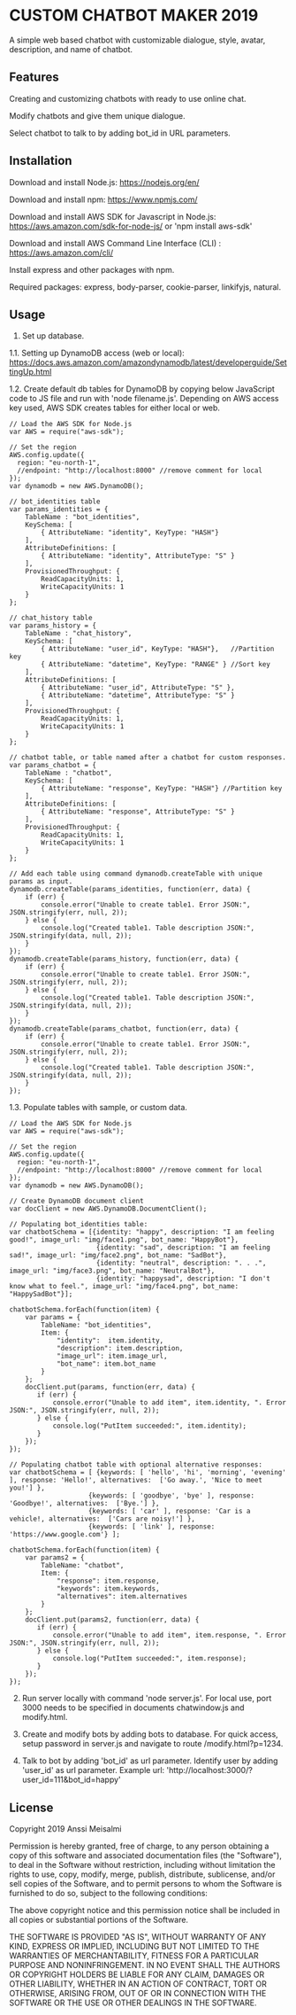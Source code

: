CUSTOM CHATBOT MAKER 2019
==

A simple web based chatbot with customizable dialogue, style, avatar, description, and name of chatbot.

## Features
Creating and customizing chatbots with ready to use online chat.

Modify chatbots and give them unique dialogue.

Select chatbot to talk to by adding bot_id in URL parameters.

## Installation
Download and install Node.js: https://nodejs.org/en/

Download and install npm: https://www.npmjs.com/

Download and install AWS SDK for Javascript in Node.js: https://aws.amazon.com/sdk-for-node-js/ or 'npm install aws-sdk'

Download and install AWS Command Line Interface (CLI) : https://aws.amazon.com/cli/

Install express and other packages with npm.

Required packages:
	express,
	body-parser,
	cookie-parser,
	linkifyjs,
	natural.

## Usage

1. Set up database.

1.1. Setting up DynamoDB access (web or local): https://docs.aws.amazon.com/amazondynamodb/latest/developerguide/SettingUp.html

1.2. Create default db tables for DynamoDB by copying below JavaScript code to JS file and run with 'node filename.js'. Depending on AWS access key used, AWS SDK creates tables for either local or web.

	// Load the AWS SDK for Node.js
	var AWS = require("aws-sdk");

	// Set the region
	AWS.config.update({
	  region: "eu-north-1",
	  //endpoint: "http://localhost:8000" //remove comment for local
	});
	var dynamodb = new AWS.DynamoDB();

	// bot_identities table
	var params_identities = {
		TableName : "bot_identities",
		KeySchema: [       
			{ AttributeName: "identity", KeyType: "HASH"}
		],
		AttributeDefinitions: [       
			{ AttributeName: "identity", AttributeType: "S" }
		],
		ProvisionedThroughput: {       
			ReadCapacityUnits: 1, 
			WriteCapacityUnits: 1
		}
	};
	
	// chat_history table
	var params_history = {
		TableName : "chat_history",
		KeySchema: [       
			{ AttributeName: "user_id", KeyType: "HASH"},   //Partition key
			{ AttributeName: "datetime", KeyType: "RANGE" } //Sort key
		],
		AttributeDefinitions: [       
			{ AttributeName: "user_id", AttributeType: "S" },
			{ AttributeName: "datetime", AttributeType: "S" }
		],
		ProvisionedThroughput: {       
			ReadCapacityUnits: 1, 
			WriteCapacityUnits: 1
		}
	};

	// chatbot table, or table named after a chatbot for custom responses.
	var params_chatbot = {
		TableName : "chatbot",
		KeySchema: [       
			{ AttributeName: "response", KeyType: "HASH"} //Partition key
		],
		AttributeDefinitions: [       
			{ AttributeName: "response", AttributeType: "S" }
		],
		ProvisionedThroughput: {       
			ReadCapacityUnits: 1, 
			WriteCapacityUnits: 1
		}
	};
	
	// Add each table using command dymanodb.createTable with unique params as input.
	dynamodb.createTable(params_identities, function(err, data) {
		if (err) {
			console.error("Unable to create table1. Error JSON:", JSON.stringify(err, null, 2));
		} else {
			console.log("Created table1. Table description JSON:", JSON.stringify(data, null, 2));
		}
	});
	dynamodb.createTable(params_history, function(err, data) {
		if (err) {
			console.error("Unable to create table1. Error JSON:", JSON.stringify(err, null, 2));
		} else {
			console.log("Created table1. Table description JSON:", JSON.stringify(data, null, 2));
		}
	});
	dynamodb.createTable(params_chatbot, function(err, data) {
		if (err) {
			console.error("Unable to create table1. Error JSON:", JSON.stringify(err, null, 2));
		} else {
			console.log("Created table1. Table description JSON:", JSON.stringify(data, null, 2));
		}
	});

1.3. Populate tables with sample, or custom data.
	
	// Load the AWS SDK for Node.js
	var AWS = require("aws-sdk");

	// Set the region
	AWS.config.update({
	  region: "eu-north-1",
	  //endpoint: "http://localhost:8000" //remove comment for local
	});
	var dynamodb = new AWS.DynamoDB();
	
	// Create DynamoDB document client
	var docClient = new AWS.DynamoDB.DocumentClient();
	
	// Populating bot_identities table:
	var chatbotSchema = [{identity: "happy", description: "I am feeling good!", image_url: "img/face1.png", bot_name: "HappyBot"},
						  {identity: "sad", description: "I am feeling sad!", image_url: "img/face2.png", bot_name: "SadBot"},
						  {identity: "neutral", description: ". . .", image_url: "img/face3.png", bot_name: "NeutralBot"},
						  {identity: "happysad", description: "I don't know what to feel.", image_url: "img/face4.png", bot_name: "HappySadBot"}];

	chatbotSchema.forEach(function(item) {
		var params = {
			TableName: "bot_identities",
			Item: {
				"identity":  item.identity,
				"description": item.description,
				"image_url": item.image_url,
				"bot_name": item.bot_name
			}
		};
		docClient.put(params, function(err, data) {
		   if (err) {
			   console.error("Unable to add item", item.identity, ". Error JSON:", JSON.stringify(err, null, 2));
		   } else {
			   console.log("PutItem succeeded:", item.identity);
		   }
		});
	});

	// Populating chatbot table with optional alternative responses:
	var chatbotSchema = [ {keywords: [ 'hello', 'hi', 'morning', 'evening' ], response: 'Hello!', alternatives:  ['Go away.', 'Nice to meet you!'] },
					    {keywords: [ 'goodbye', 'bye' ], response: 'Goodbye!', alternatives:  ['Bye.'] },
					    {keywords: [ 'car' ], response: 'Car is a vehicle!, alternatives:  ['Cars are noisy!'] },
						{keywords: [ 'link' ], response: 'https://www.google.com'} ];
	
	chatbotSchema.forEach(function(item) {
		var params2 = {
			TableName: "chatbot",
			Item: {
				"response": item.response,
				"keywords": item.keywords,
				"alternatives": item.alternatives
			}
		};
		docClient.put(params2, function(err, data) {
		   if (err) {
			   console.error("Unable to add item", item.response, ". Error JSON:", JSON.stringify(err, null, 2));
		   } else {
			   console.log("PutItem succeeded:", item.response);
		   }
		});
	});
	
2. Run server locally with command 'node server.js'. For local use, port 3000 needs to be specified in documents chatwindow.js and modify.html.

3. Create and modify bots by adding bots to database. For quick access, setup password in server.js and navigate to route /modify.html?p=1234.

4. Talk to bot by adding 'bot_id' as url parameter. 
Identify user by adding 'user_id' as url parameter. 
Example url: 'http://localhost:3000/?user_id=111&bot_id=happy'

	
## License

Copyright 2019 Anssi Meisalmi

Permission is hereby granted, free of charge, to any person obtaining a copy of this software and associated documentation files (the "Software"), to deal in the Software without restriction, including without limitation the rights to use, copy, modify, merge, publish, distribute, sublicense, and/or sell copies of the Software, and to permit persons to whom the Software is furnished to do so, subject to the following conditions:

The above copyright notice and this permission notice shall be included in all copies or substantial portions of the Software.

THE SOFTWARE IS PROVIDED "AS IS", WITHOUT WARRANTY OF ANY KIND, EXPRESS OR IMPLIED, INCLUDING BUT NOT LIMITED TO THE WARRANTIES OF MERCHANTABILITY, FITNESS FOR A PARTICULAR PURPOSE AND NONINFRINGEMENT. IN NO EVENT SHALL THE AUTHORS OR COPYRIGHT HOLDERS BE LIABLE FOR ANY CLAIM, DAMAGES OR OTHER LIABILITY, WHETHER IN AN ACTION OF CONTRACT, TORT OR OTHERWISE, ARISING FROM, OUT OF OR IN CONNECTION WITH THE SOFTWARE OR THE USE OR OTHER DEALINGS IN THE SOFTWARE.


